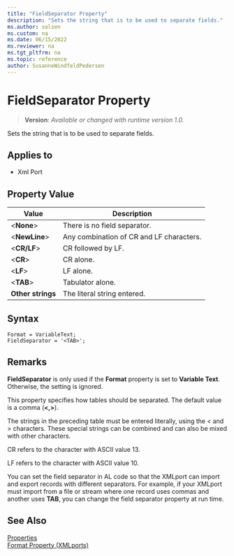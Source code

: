 ```yaml
---
title: "FieldSeparator Property"
description: "Sets the string that is to be used to separate fields."
ms.author: solsen
ms.custom: na
ms.date: 06/15/2022
ms.reviewer: na
ms.tgt_pltfrm: na
ms.topic: reference
author: SusanneWindfeldPedersen
---
```

[//]: # (START>DO_NOT_EDIT)
[//]: # (IMPORTANT:Do not edit any of the content between here and the END>DO_NOT_EDIT.)
[//]: # (Any modifications should be made in the .xml files in the ModernDev repo.)
# FieldSeparator Property
> **Version**: _Available or changed with runtime version 1.0._

Sets the string that is to be used to separate fields.

## Applies to
-   Xml Port

[//]: # (IMPORTANT: END>DO_NOT_EDIT)

## Property Value  
  
|**Value**|**Description**|  
|---------------|---------------------|  
|<**None**>|There is no field separator.|  
|<**NewLine**>|Any combination of CR and LF characters.|  
|<**CR/LF**>|CR followed by LF.|  
|<**CR**>|CR alone.|  
|<**LF**>|LF alone.|  
|<**TAB**>|Tabulator alone.|  
|**Other strings**|The literal string entered.|  

## Syntax

```AL
Format = VariableText;
FieldSeparator = '<TAB>';
```
 
## Remarks  

**FieldSeparator** is only used if the **Format** property is set to **Variable Text**. Otherwise, the setting is ignored. 

This property specifies how tables should be separated. The default value is a comma (**<,>**).  

The strings in the preceding table must be entered literally, using the < and > characters. These special strings can be combined and can also be mixed with other characters.  
  
CR refers to the character with ASCII value 13.  
  
LF refers to the character with ASCII value 10.   
  
You can set the field separator in AL code so that the XMLport can import and export records with different separators. For example, if your XMLport must import from a file or stream where one record uses commas and another uses **TAB**, you can change the field separator property at run time.  
  
## See Also  

[Properties](devenv-properties.md)   
[Format Property (XMLports)](devenv-format-property.md)